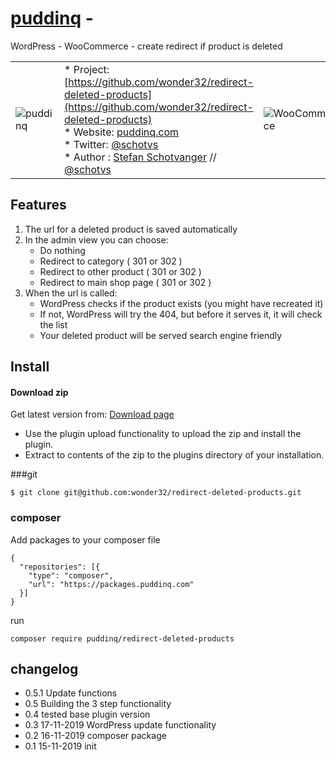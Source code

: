 # [puddinq](http://www.puddinq.com) - 

WordPress - WooCommerce - create redirect if product is deleted 


|      |  | |
| :---      | :--- | :--- |
| ![puddinq](https://www.puddinq.com/wp-content/uploads/2016/10/logo.png) | * Project: [https://github.com/wonder32/redirect-deleted-products](https://github.com/wonder32/redirect-deleted-products)  <br />* Website: [puddinq.com](https://www.puddinq.com/) <br/>* Twitter: [@schotvs](http://twitter.com/schotvs) <br>* Author : [Stefan Schotvanger](https://www.puddinq.mobi/wip/stefan-schotvanger/) // [@schotvs](http://www.puddinq.mobi/wip/profiel/) | ![WooCommerce](https://www.puddinq.com/wp-content/uploads/2019/11/woocommerce-150x150.png) |


## Features

1. The url for a deleted product is saved automatically
2. In the admin view you can choose:
    * Do nothing
    * Redirect to category ( 301 or 302 )
    * Redirect to other product ( 301 or 302 )
    * Redirect to main shop page ( 301 or 302 )
3. When the url is called:
    * WordPress checks if the product exists (you might have recreated it)
    * If not, WordPress will try the 404, but before it serves it, it will check the list
    * Your deleted product will be served search engine friendly 
 
## Install

#### Download zip
Get latest version from: [Download page](https://www.puddinq.com/plugins/redirect-deleted-products/)
* Use the plugin upload functionality to upload the zip and install the plugin.
* Extract to contents of the zip to the plugins directory of your installation.

###git
```git
$ git clone git@github.com:wonder32/redirect-deleted-products.git

```

### composer
Add packages to your composer file
```
{
  "repositories": [{
    "type": "composer",
    "url": "https://packages.puddinq.com"
  }]
}
```
run
```
composer require puddinq/redirect-deleted-products
```

## changelog
* 0.5.1 Update functions
* 0.5 Building the 3 step functionality
* 0.4 tested base plugin version
* 0.3 17-11-2019 WordPress update functionality
* 0.2 16-11-2019 composer package
* 0.1 15-11-2019 init
